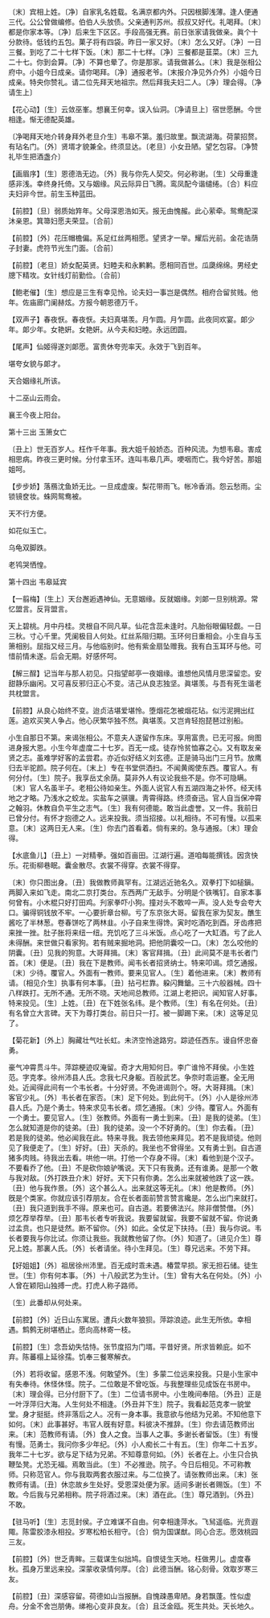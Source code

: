<!-- { "loadSidebar": true } -->
〔末〕宾相上姓。〔净〕自家乳名姓载。名满京都内外。只因根脚浅薄。逢人便通三代。公公曾做编修。伯伯人头放债。父亲通判苏州。叔叔又好代。礼喝拜。〔末〕都是你家本等。〔净〕后来生下区区。手段高强无赛。前日张家请我做亲。眞个十分款待。低钱约五包。菓子将有四袋。昨日一家又好。〔末〕怎么又好。〔净〕一日三餐。到吃了二十七样下饭。〔末〕那二十七样。〔净〕三餐都是韮菜。〔末〕三九二十七。你到会算。〔净〕不算也晕了。你是那家。请我做甚么。〔末〕我是张相公府中。小姐今日成亲。请你喝拜。〔净〕通报老爷。〔末报介净见外介外〕小姐今日成亲。特央你赞礼。请二位先拜天地祖宗。然后拜我夫妇二人。〔净〕理会得。〔净请生上〕 

【花心动】〔生〕云敛巫峯。想襄王何幸。误入仙洞。〔净请旦上〕宿世愿酬。今世相逢。惭无德配英雄。

〔净喝拜天地介转身拜外老旦介生〕韦皋不第。羞归故里。飘流湖海。荷蒙招赘。有玷名门。〔外〕贤壻才貌兼全。终须显达。〔老旦〕小女丑陋。望乞包容。〔净赞礼毕生把酒盏介〕 

【画眉序】〔生〕恩德浩无边。〔外〕我与你先人契交。何必称谢。〔生〕父母重逢感非浅。幸终身托倚。又与姻缘。风云际异日飞腾。鸾凤配今谐缱绻。〔合〕料应夫妇非今世。前生玉种蓝田。

【前腔】〔旦〕弱质始筓年。父母深恩浩如天。报无由愧赧。此心萦牵。鸳鸯配深沐亲恩。箕箒妇愿夫荣显。〔合前〕 

【前腔】〔外〕花压帽檐偏。系足红丝两相愿。望贤才一举。耀后光前。金花诰荫子封妻。虎符节光生门面。〔合前〕 

【前腔】〔老旦〕娇女配英贤。妇睦夫和永鹣鹣。愿相同百世。瓜瓞绵绵。男经史牕下精攻。女针线灯前勤俭。〔合前〕 

【鲍老催】〔生〕想应是三生有幸见怜。论夫妇一事岂是偶然。相府合留贫贱。他年。佐庙廊门阑赫炫。方报今朝恩德万千。

【双声子】春夜恹。春夜恹。夫妇真堪羡。月乍圆。月乍圆。此夜同欢宴。郞少年。郞少年。女艳姸。女艳姸。从今夫和妇睦。永远团圆。

【尾声】仙姬得遂刘郞愿。富贵休夸兜率天。永效于飞到百年。

堪夸女貌与郞才。



天合姻缘礼所该。

十二巫山云雨会。



襄王今夜上阳台。 

第十三出
玉箫女亡

〔丑上〕世无百岁人。枉作千年事。我大姐千般娇态。百种风流。为想韦皋。害成相思病。昨夜三更时候。分付拿玉环。连叫韦皋几声。哽咽而亡。我今好苦。那姐姐呵。 

【步步娇】落鴈沈鱼娇无比。一旦成虚废。梨花带雨飞。帐冷香消。怨云愁雨。尘锁镜奁妆。蛛网鸳鸯被。

天不行方便。



如花似玉亡。

乌龟双脚跌。



老鸨哭恓惶。 

第十四出
韦皋延宾

【一翦梅】〔生上〕天台邂逅遇神仙。无意姻缘。反就姻缘。刘郞一旦别桃源。常忆盟言。反背盟言。

天上碧桃。月中丹桂。灵根自不同凡草。仙花含蕊未逢时。凡胎俗眼偏轻觑。一日三秋。寸心千里。凭阑极目人何处。红丝系阻归期。玉环何日重相会。小生自与玉箫相别。屈指又经三月。与他临别时。他有紫金扇坠赠我。我有白玉耳环与他。可惜前情未遂。后会无期。好感怀呵。 

【解三酲】记当年与那人初见。只指望邮亭一夜姻缘。谁想他风情月思深留恋。安甜静乐幽闲。又可喜反邪归正心不变。洁己从良志独坚。眞堪羡。与吾有死生谐老共枕盟言。

【前腔】从良心始终不变。迨贞洁堪爱堪怜。堕烟花怎被烟花玷。似污泥拥出红莲。追欢买笑人争占。他心厌繁华独不然。眞堪羡。又岂肯轻抱琵琶过别船。

小生自那日不第。来谒张相公。不意夫人遂留作东床。享用富贵。已无可报。尙图进身报大恩。小生今年虚度二十七岁。百无一成。徒存怜贫恤寡之心。又有取友亲贤之志。虽难学好客的孟尝君。亦近似好结义刘玄德。正是骑马出门三月节。放鹰归去半驼颜。院子何在。〔末上〕专在书堂供洒扫。不闻黄阁使东西。覆官人。有何分付。〔生〕院子。我享岳丈余荫。莫非外人有议论我些不是。你不可隐瞒。〔末〕官人名虽半子。老相公待如亲生。外面人说官人有五湖四海之补怀。经天纬地之才略。乃浅水之蛟龙。实盐车之骐骥。靑霄得路。终须奋迅。官人自当保冲霄之翰羽。休教自负平生之志气。〔生〕我有何德能。敢当此虚誉。又一件。我前日已曾分付。有怀才抱德之人。远来投我。须当招接。以礼相待。不可有慢。以孤来意。〔末〕这两日无人来。〔生〕你去门首看着。倘有来的。急与通报。〔末〕理会得。 

【水底鱼儿】〔丑上〕一对精拳。强如百亩田。江湖行遍。道咱每能撰钱。因贪快乐。花街柳巷眠。囊金散尽。衣裳不得穿。衣裳不得穿。

〔末〕你只图出身。〔丑〕我做教师眞罕有。江湖远近驰名久。双拳打下如槌鎭。两脚入来如飞走。南北二京打类台。东西两广无敌手。分明是个铁嘴钉。自家本事何曾有。小木棍只好打田鸡。刋家拳吓小狗。撞对头不敢啐一声。没人处专会夸大口。骗得铜钱放不牢。一心要折章台柳。亏了东京张大哥。留我在家为契友。醮生酱吃了半林葱。卷春饼吃了两林韭。小子自来生得馋。寅时吃酒吃到酉。牙齿疼把来挫一挫。肚子胀将来纽一纽。充饥吃了三斗米饭。点心吃了一大缸酒。亏了此人未得酬。来世做只看家狗。若有贼来掘地洞。把他阴囊咬一口。〔末〕怎么咬他的阴囊。〔丑〕见我的狗意。大哥拜揖。〔末〕客官拜揖。〔丑〕此间莫不是韦长者门首。〔末〕便是。〔丑〕我在下是教师。闻韦长者招贤纳士。特来叩谒。烦乞通报。〔末〕少待。覆官人。外面有一教师。要来见官人。〔生〕着他进来。〔末〕教师有请。〔相见介生〕执事有何本事。〔丑〕拈弓栏靠。躱闪舞鎗。三十六般器械。四十八样跌打。无所不通。无所不晓。天地间总教师。江湖上老把识。闻知官人好事。特来投见。〔生〕上姓。〔丑〕在下姓张名纬。是个教师。〔生〕有名在何处。〔丑〕有名曾立大言碑。天下为尊打类台。前日只一打。被一脚踢下来。〔末〕这等足见了。 

【菊花新】〔外上〕胸藏壮气吐长虹。未济空怜途路穷。踪迹任西东。谩自怀忠奋勇。

豪气冲霄贯斗牛。萍踪梗迹叹淹留。奇才大用知何日。李广谁怜不拜侯。小生姓范。字克孝。徐州沛县人氏。念我七尺身躯。百般武艺。争奈时乖运蹇。全无用处。近闻得此间有一个韦长者。十分好贤。不免进谒则个。呀。大哥拜揖。〔末〕客官少礼。〔外〕韦长者在家否。〔末〕足下何处。到此何干。〔外〕小人是徐州沛县人氏。乃是个勇士。特来求见韦长者。烦乞通报。〔末〕少待。覆官人。外面有一个勇士。要见官人。〔生〕张教师。外面有一勇士到来。〔丑〕是我的徒弟。〔生〕怎么就知道是你的徒弟。〔丑〕我的徒弟。没一个不好勇的。〔生〕你去看。〔丑〕若是我的徒弟。他必闻我在此。特来寻我。我去领他来拜见。若不是我顽徒。他则见了我便走了。〔生〕好好。〔丑〕天杀的。我坐也不曾得坐。又有勇士到。自古道猪多肉贱。待我出去看。哄他一哄。打他一个存身不得。〔末〕看他到是个汉子。不要看乔了他。〔丑〕不是砍你娘驴嘴说。天下只有我勇。还有谁勇。是那一个敢与我对敌。〔外打跌丑介末〕好好。天下只有你勇。怎么出来就被他跌了这一跌。〔丑〕他与我作景。〔外〕这个甚么人。出来就这等无礼。〔末〕他是教师。〔外〕旣是个类家。你就应该引荐朋友。合在长者面前赞言赞言纔是。怎么出门来就打。〔丑〕我只道到我手不得。原来也可。自古道。若要佛法兴。除非僧赞僧。〔外〕烦乞荐举荐举。〔丑〕那韦长者专听我说。我要留就留。我要不留就不留。你说勇过孟贲。也只是徒然。断不留你。〔外〕如此。全仗足下扶持。〔丑〕我与你说。韦长者要我与你比试。你须让我些。我就教他留了你。〔外〕知道了。〔进见介生〕尊兄上姓。那裏人氏。〔外〕长者请坐。待小生拜见。〔生〕尊兄远来。不劳下拜。 

【好姐姐】〔外〕祖居徐州沛里。百无成时乖未遇。椿萱早损。家无担石储。徒生世。〔生〕你有何本事。〔外〕十八般武艺为生计。〔生〕曾有大名在何处。〔外〕小人曾在颖阳山独搏一虎。打虎人称子路师。

〔生〕此番却从何处来。 

【前腔】〔外〕近日山东寓居。遭兵火数年狼狈。萍踪浪迹。此生无所依。幸相遇。鹪鹩无树堪栖止。愿向高林寄一枝。

【前腔】〔生〕念吾幼失怙恃。张节度招为门壻。平昔好贤。所求皆赖庇。如不弃。陈蕃榻上延徐孺。饥奉三餐寒解衣。

〔外〕若将收留。感恩不浅。何敢望外。〔生〕多蒙二位远来投我。只是小生家中有失奉待。休怪休怪。院子。二位敢是不曾吃饭。与我整理些见成饭在书房中。〔末〕理会得。已分付厨下了。〔生〕二位请书房中。小生晚间奉陪。〔外丑〕正是一叶浮萍归大海。人生何处不相逢。〔外丑并下生〕院子。我看起范克孝一貌堂堂。身才挺挺。终非落后之人。况有一身本事。我意欲与他结为兄弟。不知他意下如何。〔末〕此事甚好。韦官人旣有好意。料彼决不推辞。〔生〕你去请范教师出来。〔末〕范教师有请。〔外〕食人之食。当事人之事。多谢长者留饭。〔生〕有慢有慢。范勇士。我问你多少年纪。〔外〕小人痴长二十有五。〔生〕你年二十五岁。我年二十七岁。欲与足下结为兄弟。不知尊意何如。〔外〕长者在上。小生只合执鞭坠凳。尤恐无福。焉敢当此。〔生〕不必推逊。院子。今日后相见。不可称教师。只称范官人。你与我取两套衣服过来。与二位换了。请张教师出来。〔末〕张教师有请。〔丑〕休恋故乡生处好。受恩深处便为家。适间多谢长者赐饭。〔生〕不敢。今后我与兄弟相称。院子将酒过来。〔末〕酒在此。〔生〕尊兄酒到。〔外丑〕不敢。 

【驻马听】〔生〕志觅封侯。孑立难谋不自由。何幸相逢萍水。飞舃遥临。光贲遐陬。陈雷胶漆永相投。岁寒松柏长相守。〔合〕倘为国谋猷。同心合志。愿效桃园三友。

【前腔】〔外〕世乏靑眸。三载谋生似拙鸠。自恨徒生天地。枉做男儿。虚度春秋。孤身万里远来投。深蒙收录情何厚。〔合〕此德当酬。铭心刻骨。效取岁寒三友。

【前腔】〔丑〕深感容留。荷德如山当报酬。自愧疎愚卑陋。身若飘蓬。性似虚舟。分金不舍岂朋俦。绨袍心变非良友。〔合〕且泛金瓯。死生共处。天长地久。

